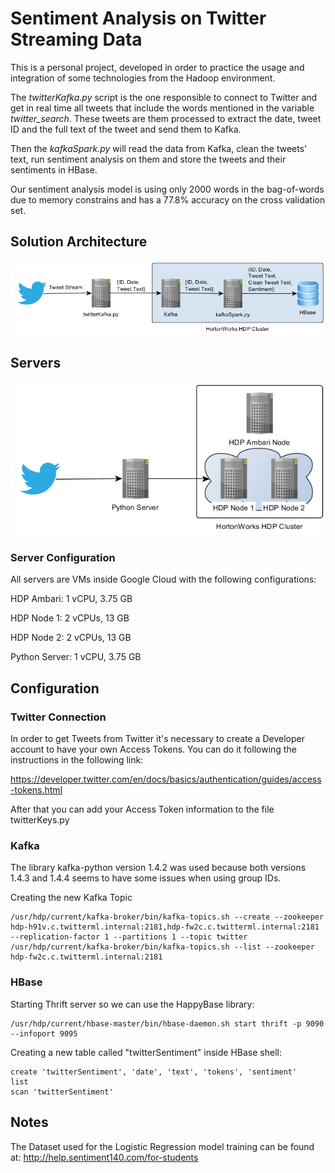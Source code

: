 # Sentiment Analysis on Twitter Streaming Data

This is a personal project, developed in order to practice the usage and integration of some technologies from the Hadoop environment.

The *twitterKafka.py* script is the one responsible to connect to Twitter and get in real time all tweets that include the words mentioned in the variable *twitter_search*. These tweets are them processed to extract the date, tweet ID and the full text of the tweet and send them to Kafka.

Then the *kafkaSpark.py* will read the data from Kafka, clean the tweets' text, run sentiment analysis on them and store the tweets and their sentiments in HBase.

Our sentiment analysis model is using only 2000 words in the bag-of-words due to memory constrains and has a 77.8% accuracy on the cross validation set.

## Solution Architecture
![](images/Architecture.png)

## Servers
![](images/Servers-Architecture.png)

### Server Configuration
All servers are VMs inside Google Cloud with the following configurations:

HDP Ambari: 1 vCPU, 3.75 GB

HDP Node 1: 2 vCPUs, 13 GB

HDP Node 2: 2 vCPUs, 13 GB

Python Server: 1 vCPU, 3.75 GB

## Configuration
### Twitter Connection
In order to get Tweets from Twitter it's necessary to create a Developer account to have your own Access Tokens. 
You can do it following the instructions in the following link:

https://developer.twitter.com/en/docs/basics/authentication/guides/access-tokens.html

After that you can add your Access Token information to the file twitterKeys.py

### Kafka
The library kafka-python version 1.4.2 was used because both versions 1.4.3 and 1.4.4 seems to have some issues when using group IDs.

Creating the new Kafka Topic
```
/usr/hdp/current/kafka-broker/bin/kafka-topics.sh --create --zookeeper hdp-h91v.c.twitterml.internal:2181,hdp-fw2c.c.twitterml.internal:2181 --replication-factor 1 --partitions 1 --topic twitter
/usr/hdp/current/kafka-broker/bin/kafka-topics.sh --list --zookeeper hdp-fw2c.c.twitterml.internal:2181
```
### HBase
Starting Thrift server so we can use the HappyBase library:
```
/usr/hdp/current/hbase-master/bin/hbase-daemon.sh start thrift -p 9090 --infoport 9095
```

Creating a new table called "twitterSentiment" inside HBase shell:
```
create 'twitterSentiment', 'date', 'text', 'tokens', 'sentiment'
list
scan 'twitterSentiment'
```
## Notes
The Dataset used for the Logistic Regression model training can be found at: http://help.sentiment140.com/for-students
